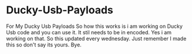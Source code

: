 # Ducky-Usb-Payloads
For My Ducky Usb Payloads
So how this works is i am working on Ducky Usb code and you can use it.
It stil needs to be in encoded.
Yes i am working on that.
So this updated every wednesday.
Just remember I made this so don't say its yours.
Bye.
